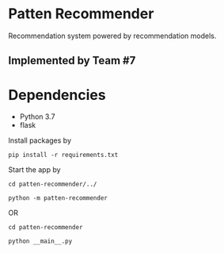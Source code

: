 # Patten Recommender 

Recommendation system powered by recommendation models.
## Implemented by Team #7

# Dependencies
* Python 3.7
* flask

Install packages by

`pip install -r requirements.txt`

Start the app by 

  `cd patten-recommender/../`

  `python -m patten-recommender`

OR 

  `cd patten-recommender`

  `python __main__.py`
